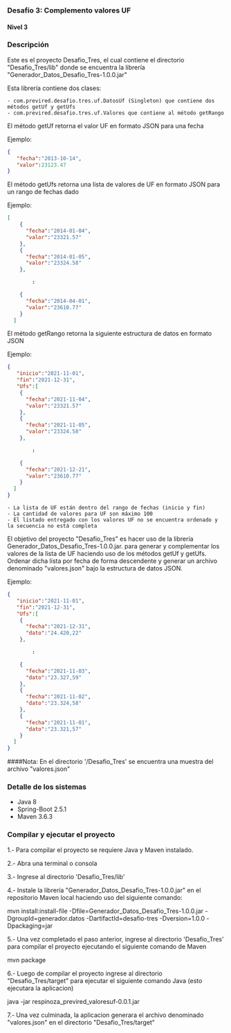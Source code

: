 ### Desafío 3: Complemento valores UF
#### Nivel 3

### Descripción

Este es el proyecto Desafio_Tres, el cual contiene el directorio "Desafio_Tres/lib" donde se encuentra la librería "Generador_Datos_Desafio_Tres-1.0.0.jar" 

Esta librería contiene dos clases:

	- com.previred.desafio.tres.uf.DatosUf (Singleton) que contiene dos métodos getUf y getUfs
	- com.previred.desafio.tres.uf.Valores que contiene al método getRango
	
El método getUf retorna el valor UF en formato JSON para una fecha

Ejemplo:

```json
{
   "fecha":"2013-10-14",
   "valor":23123.47
}
```

El método getUfs retorna una lista de valores de UF en formato JSON para un rango de fechas dado

Ejemplo:

```json
[
    {
      "fecha":"2014-01-04",
      "valor":"23321.57"
    },
    {
      "fecha":"2014-01-05",
      "valor":"23324.58"
    },

        :

    {
      "fecha":"2014-04-01",
      "valor":"23610.77"
    }
  ]
```

El método getRango retorna la siguiente estructura de datos en formato JSON

Ejemplo:

```json
{
   "inicio":"2021-11-01",
   "fin":"2021-12-31",
   "Ufs":[
    {
      "fecha":"2021-11-04",
      "valor":"23321.57"
    },
    {
      "fecha":"2021-11-05",
      "valor":"23324.58"
    },

        :

    {
      "fecha":"2021-12-21",
      "valor":"23610.77"
    }
  ]    
}
```
	- La lista de UF están dentro del rango de fechas (inicio y fin)
	- La cantidad de valores para UF son máximo 100
	- El listado entregado con los valores UF no se encuentra ordenado y la secuencia no está completa 

El objetivo del proyecto "Desafio_Tres" es hacer uso de la librería Generador_Datos_Desafio_Tres-1.0.0.jar. para generar y complementar los valores de la lista de UF haciendo uso de los métodos getUf y getUfs.
Ordenar dicha lista por fecha de forma descendente y generar un archivo denominado "valores.json" bajo la estructura de datos JSON.

Ejemplo:

```json
{
   "inicio":"2021-11-01",
   "fin":"2021-12-31",
   "Ufs":[
    {
      "fecha":"2021-12-31",
      "dato":"24.420,22"
    },

        :

    {
      "fecha":"2021-11-03",
      "dato":"23.327,59"
    },
    {
      "fecha":"2021-11-02",
      "dato":"23.324,58"
    },
    {
      "fecha":"2021-11-01",
      "dato":"23.321,57"
    }
  ]    
}
```
####Nota: En el directorio '/Desafio_Tres' se encuentra una muestra del archivo "valores.json"

### Detalle de los sistemas
 - Java 8
 - Spring-Boot 2.5.1 
 - Maven 3.6.3

### Compilar y ejecutar el proyecto
1.- Para compilar el proyecto se requiere Java y Maven instalado.

2.- Abra una terminal o consola

3.- Ingrese al directorio 'Desafio_Tres/lib'

4.- Instale la librería "Generador_Datos_Desafio_Tres-1.0.0.jar" en el repositorio Maven local haciendo uso del siguiente comando:

mvn install:install-file -Dfile=Generador_Datos_Desafio_Tres-1.0.0.jar -DgroupId=generador.datos -DartifactId=desafio-tres -Dversion=1.0.0 -Dpackaging=jar
	
5.- Una vez completado el paso anterior, ingrese al directorio 'Desafio_Tres' para compilar el proyecto ejecutando el siguiente comando de Maven

mvn package

6.- Luego de compilar el proyecto ingrese al directorio "Desafio_Tres/target" para ejecutar el siguiente comando Java (esto ejecutara la aplicacion)

java -jar respinoza_previred_valoresuf-0.0.1.jar

7.- Una vez culminada, la aplicacion generara el archivo denominado "valores.json" en el directorio "Desafio_Tres/target"

